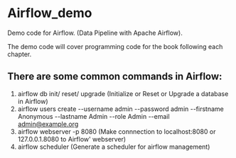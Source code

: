 # Airflow_demo
Demo code for Airflow. (Data Pipeline with Apache Airflow).

The demo code will cover programming code for the book following each chapter.

## There are some common commands in Airflow:
1. airflow db init/ reset/ upgrade (Initialize or Reset or Upgrade a database in Airflow)
2. airflow users create --username admin --password admin --firstname Anonymous --lastname Admin --role Admin --email admin@example.org
3. airflow webserver -p 8080 (Make connnection to localhost:8080 or 127.0.0.1.8080 to Airflow' webserver)
4. airflow scheduler (Generate a scheduler for airflow management)
